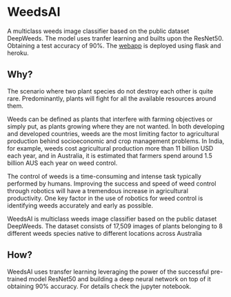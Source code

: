 # WeedsAI

A multiclass weeds image classifier based on the public dataset DeepWeeds. 
The model uses tranfer learning and builts upon the ResNet50. Obtaining a test accuracy of 90%.
The [webapp](https://weedsai.herokuapp.com/) is deployed using flask and heroku.

## Why?
The scenario where two plant species do not destroy each other is quite rare. Predominantly, plants will fight for all the available resources around them.

Weeds can be defined as plants that interfere with farming objectives or simply put, as plants growing where they are not wanted. In both developing and developed countries, weeds are the most limiting factor to agricultural production behind socioeconomic and crop management problems. In India, for example, weeds cost agricultural production more than 11 billion USD each year, and in Australia, it is estimated that farmers spend around 1.5 billion AUS each year on weed control.

The control of weeds is a time-consuming and intense task typically performed by humans. Improving the success and speed of weed control through robotics will have a tremendous increase in agricultural productivity. One key factor in the use of robotics for weed control is identifying weeds accurately and early as possible.

WeedsAI is multiclass weeds image classifier based on the public dataset DeepWeeds. The dataset consists of 17,509 images of plants belonging to 8 different weeds species native to different locations across Australia

## How?
WeedsAI uses transfer learning leveraging the power of the successful pre-trained model ResNet50 and building a deep neural network on top of it obtaining 90% accuracy.
For details check the jupyter notebook.


                    
     
